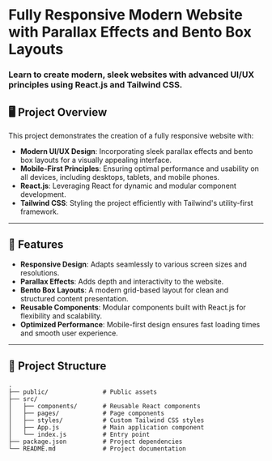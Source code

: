 # Fully Responsive Modern Website with Parallax Effects and Bento Box Layouts

### Learn to create modern, sleek websites with advanced UI/UX principles using React.js and Tailwind CSS.

## 🖥️ Project Overview

This project demonstrates the creation of a fully responsive website with:
- **Modern UI/UX Design**: Incorporating sleek parallax effects and bento box layouts for a visually appealing interface.
- **Mobile-First Principles**: Ensuring optimal performance and usability on all devices, including desktops, tablets, and mobile phones.
- **React.js**: Leveraging React for dynamic and modular component development.
- **Tailwind CSS**: Styling the project efficiently with Tailwind's utility-first framework.

---

## 🚀 Features

- **Responsive Design**: Adapts seamlessly to various screen sizes and resolutions.
- **Parallax Effects**: Adds depth and interactivity to the website.
- **Bento Box Layouts**: A modern grid-based layout for clean and structured content presentation.
- **Reusable Components**: Modular components built with React.js for flexibility and scalability.
- **Optimized Performance**: Mobile-first design ensures fast loading times and smooth user experience.

---

## 📂 Project Structure

```plaintext
.
├── public/               # Public assets
├── src/
│   ├── components/       # Reusable React components
│   ├── pages/            # Page components
│   ├── styles/           # Custom Tailwind CSS styles
│   ├── App.js            # Main application component
│   └── index.js          # Entry point
├── package.json          # Project dependencies
└── README.md             # Project documentation
